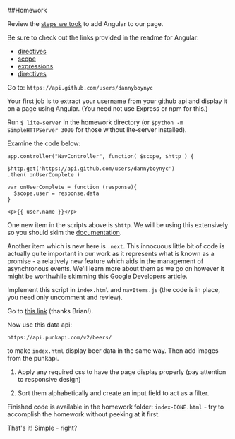 ##Homework

Review the [steps we took](https://github.com/mean-spring-2017/session-4b#angular-as-a-templating-engine) to add Angular to our page. 

Be sure to check out the links provided in the readme for Angular:
* [directives](https://www.w3schools.com/angular/angular_directives.asp)
* [scope](https://docs.angularjs.org/guide/scope#!)
* [expressions](https://docs.angularjs.org/guide/expression)
* [directives](https://docs.angularjs.org/api/)

Go to: `https://api.github.com/users/dannyboynyc`

Your first job is to extract your username from your github api and display it on a page using Angular. (You need not use Express or npm for this.) 

Run `$ lite-server` in the homework directory (or `$python -m SimpleHTTPServer 3000` for those without lite-server installed).

Examine the code below:

```
app.controller("NavController", function( $scope, $http ) {

$http.get('https://api.github.com/users/dannyboynyc')
.then( onUserComplete )

var onUserComplete = function (response){
  $scope.user = response.data
} 
```

`<p>{{ user.name }}</p>`

One new item in the scripts above is `$http`. We will be using this extensively so you should skim the [documentation](https://docs.angularjs.org/api/ng/service/$http).

Another item which is new here is `.next`. This innocuous little bit of code is actually quite important in our work as it represents what is known as a promise - a relatively new feature which aids in the management of asynchronous events. We'll learn more about them as we go on however it might be worthwhile skimming this Google Developers [article](https://developers.google.com/web/fundamentals/getting-started/primers/promises).

Implement this script in `index.html` and `navItems.js` (the code is in place, you need only uncomment and review).

Go to [this link](http://oit2.scps.nyu.edu/~wiseb/daniel-was-here/) (thanks Brian!).

Now use this data api:

`https://api.punkapi.com/v2/beers/`

to make `index.html` display beer data in the same way. Then add images from the punkapi. 

1. Apply any required css to have the page display properly (pay attention to responsive design)

2. Sort them alphabetically and create an input field to act as a filter.

Finished code is available in the homework folder: `index-DONE.html` - try to accomplish the homework without peeking at it first.

That's it! Simple - right?

